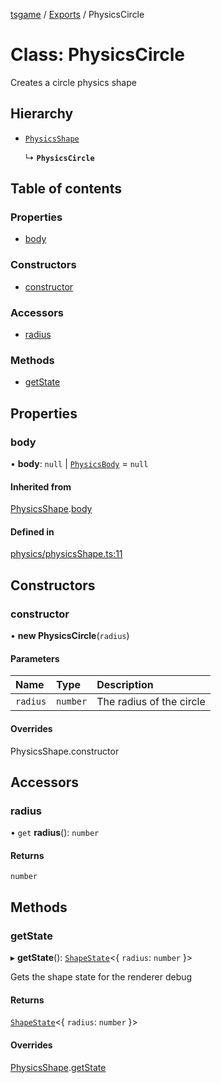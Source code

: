 [tsgame](../README.md) / [Exports](../modules.md) / PhysicsCircle

# Class: PhysicsCircle

Creates a circle physics shape

## Hierarchy

- [`PhysicsShape`](PhysicsShape.md)

  ↳ **`PhysicsCircle`**

## Table of contents

### Properties

- [body](PhysicsCircle.md#body)

### Constructors

- [constructor](PhysicsCircle.md#constructor)

### Accessors

- [radius](PhysicsCircle.md#radius)

### Methods

- [getState](PhysicsCircle.md#getstate)

## Properties

### body

• **body**: ``null`` \| [`PhysicsBody`](PhysicsBody.md) = `null`

#### Inherited from

[PhysicsShape](PhysicsShape.md).[body](PhysicsShape.md#body)

#### Defined in

[physics/physicsShape.ts:11](https://github.com/ashleycheung/tsgame/blob/0573a5b/src/physics/physicsShape.ts#L11)

## Constructors

### constructor

• **new PhysicsCircle**(`radius`)

#### Parameters

| Name | Type | Description |
| :------ | :------ | :------ |
| `radius` | `number` | The radius of the circle |

#### Overrides

PhysicsShape.constructor

## Accessors

### radius

• `get` **radius**(): `number`

#### Returns

`number`

## Methods

### getState

▸ **getState**(): [`ShapeState`](../interfaces/ShapeState.md)<{ `radius`: `number`  }\>

Gets the shape state for the renderer debug

#### Returns

[`ShapeState`](../interfaces/ShapeState.md)<{ `radius`: `number`  }\>

#### Overrides

[PhysicsShape](PhysicsShape.md).[getState](PhysicsShape.md#getstate)
